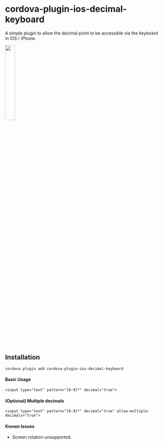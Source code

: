 # cordova-plugin-ios-decimal-keyboard

A simple plugin to allow the decimal point to be accessible via the keyboard in iOS / iPhone.

<img src=https://github.com/gbrits/cordova-plugin-ios-decimal-keyboard/blob/master/screenshots/keyboard.jpg width=25% height=25% />

## Installation

```
cordova plugin add cordova-plugin-ios-decimal-keyboard
```

#### Basic Usage

```
<input type="text" pattern="[0-9]*" decimal="true">
```

#### (Optional) Multiple decimals

```
<input type="text" pattern="[0-9]*" decimal="true" allow-multiple-decimals="true">
```

#### Known Issues
* Screen rotation unsupported.
